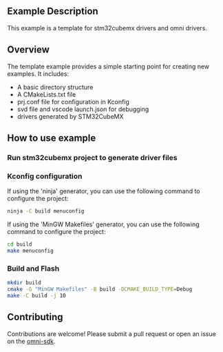 ## Example Description
This example is a template for stm32cubemx drivers and omni drivers.

## Overview
The template example provides a simple starting point for creating new examples. It includes:

- A basic directory structure
- A CMakeLists.txt file
- prj.conf file for configuration in Kconfig
- svd file and vscode launch.json for debugging
- drivers generated by STM32CubeMX

## How to use example
### Run stm32cubemx project to generate driver files

### Kconfig configuration
If using the 'ninja' generator, you can use the following command to configure the project:
```bash
ninja -C build menuconfig
```

If using the 'MinGW Makefiles' generator, you can use the following command to configure the project:
```bash
cd build
make menuconfig
```

### Build and Flash
```bash
mkdir build
cmake -G "MinGW Makefiles" -B build -DCMAKE_BUILD_TYPE=Debug
make -C build -j 10
```

## Contributing

Contributions are welcome! Please submit a pull request or open an issue on the [omni-sdk](https://github.com/LuckkMaker/omni-sdk).
